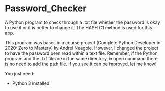 # Password_Checker
A Python program to check through a .txt file whether the password is okay to use it or it is better to change it. The HASH C1 method is used for this app. 

This program was based in a course project (Complete Python Developer in 2020: Zero to Mastery) by Andrei Neagoie. However, I changed the project to have the password been read within a text file. Remember, if the Python program and the .txt file are in the same directory, in open command there is no need to add the path file. If you see it can be improved, let me know!

You just need:
  - Python 3 installed
